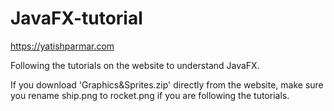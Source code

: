 # JavaFX-tutorial

https://yatishparmar.com

Following the tutorials on the website to understand JavaFX.

If you download 'Graphics&Sprites.zip' directly from the website, make sure you rename ship.png to rocket.png if you are following the tutorials.
